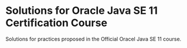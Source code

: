 # Solutions for Oracle Java SE 11 Certification Course

Solutions for practices proposed in the Official Oracel Java SE 11 course.